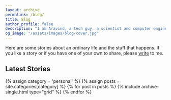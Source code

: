 ```yaml
---
layout: archive
permalink: /blog/
title: Blog 
author_profile: false
description: "I am Aravind, a tech guy, a scientist and computer engineer by training, writing about my life. My blog narrates stories about my ordinary life and the stuff that happens."
og_image: "/assets/images/blog-cover.jpg"
---
```

Here are some stories about an ordinary life and the stuff that happens. If you like a story or if you have one of your own to share, please [write](mailto:letters@aravindiyer.com) to me.

## Latest Stories

<div class="grid__wrapper">
  {% assign category = 'personal' %}
  {% assign posts = site.categories[category] %}
  {% for post in posts %}
    {% include archive-single.html type="grid" %}
  {% endfor %}
</div>

